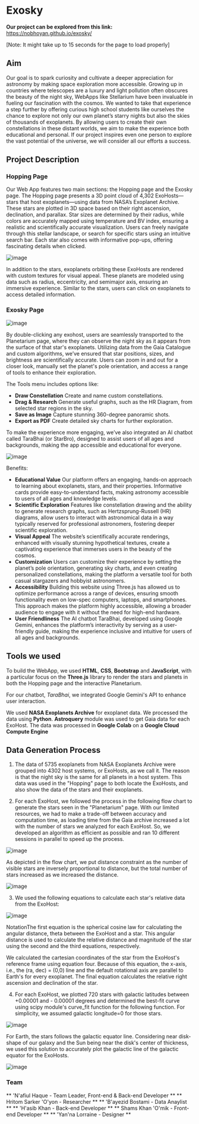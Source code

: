 # Exosky

**Our project can be explored from this link:** https://nobhoyan.github.io/exosky/

[Note: It might take up to 15 seconds for the page to load properly]

## Aim
Our goal is to spark curiosity and cultivate a deeper appreciation for astronomy by making space exploration more accessible. Growing up in countries where telescopes are a luxury and light pollution often obscures the beauty of the night sky, WebApps like Stellarium have been invaluable in fueling our fascination with the cosmos. We wanted to take that experience a step further by offering curious high school students like ourselves the chance to explore not only our own planet’s starry nights but also the skies of thousands of exoplanets. By allowing users to create their own constellations in these distant worlds, we aim to make the experience both educational and personal. If our project inspires even one person to explore the vast potential of the universe, we will consider all our efforts a success.

## Project Description
### Hopping Page
Our Web App features two main sections: the Hopping page and the Exosky page. The Hopping page presents a 3D point cloud of 4,302 ExoHosts—stars that host exoplanets—using data from NASA’s Exoplanet Archive. These stars are plotted in 3D space based on their right ascension, declination, and parallax. Star sizes are determined by their radius, while colors are accurately mapped using temperature and BV index, ensuring a realistic and scientifically accurate visualization. Users can freely navigate through this stellar landscape, or search for specific stars using an intuitive search bar. Each star also comes with informative pop-ups, offering fascinating details when clicked.

![image](https://github.com/user-attachments/assets/4bf6949d-c7b2-47e4-8dad-646bcb26e064)

In addition to the stars, exoplanets orbiting these ExoHosts are rendered with custom textures for visual appeal. These planets are modeled using data such as radius, eccentricity, and semimajor axis, ensuring an immersive experience. Similar to the stars, users can click on exoplanets to access detailed information.

### Exosky Page

![image](https://github.com/user-attachments/assets/a948dc1d-8ed4-4b80-b2f1-ed360bf01281)

By double-clicking any exohost, users are seamlessly transported to the Planetarium page, where they can observe the night sky as it appears from the surface of that star's exoplanets. Utilizing data from the Gaia Catalogue and custom algorithms, we’ve ensured that star positions, sizes, and brightness are scientifically accurate. Users can zoom in and out for a closer look, manually set the planet's pole orientation, and access a range of tools to enhance their exploration.

The Tools menu includes options like:
* **Draw Constellation** Create and name custom constellations.
* **Drag & Research** Generate useful graphs, such as the HR Diagram, from selected star regions in the sky.
* **Save as Image** Capture stunning 360-degree panoramic shots.
* **Export as PDF** Create detailed sky charts for further exploration.

To make the experience more engaging, we’ve also integrated an AI chatbot called TaraBhai (or StarBro), designed to assist users of all ages and backgrounds, making the app accessible and educational for everyone.

![image](https://github.com/user-attachments/assets/a9b617e5-94f4-4538-8b64-8d8f080c190a)

Benefits:
* **Educational Value**
  Our platform offers an engaging, hands-on approach to learning about exoplanets, stars, and their properties. Informative cards provide easy-to-understand facts, making astronomy accessible to users of all ages and knowledge levels.
* **Scientific Exploration**
  Features like constellation drawing and the ability to generate research graphs, such as Hertzsprung-Russell (HR) diagrams, allow users to interact with astronomical data in a way typically reserved for professional astronomers, fostering deeper scientific exploration.
* **Visual Appeal**
  The website’s scientifically accurate renderings, enhanced with visually stunning hypothetical textures, create a captivating experience that immerses users in the beauty of the cosmos.
* **Customization**
  Users can customize their experience by setting the planet’s pole orientation, generating sky charts, and even creating personalized constellations, making the platform a versatile tool for both casual stargazers and hobbyist astronomers.
* **Accessibility** 
  Building this website using Three.js has allowed us to optimize performance across a range of devices, ensuring smooth functionality even on low-spec computers, laptops, and smartphones. This approach makes the platform highly accessible, allowing a broader audience to engage with it without the need for high-end hardware.
* **User Friendliness**
  The AI chatbot TaraBhai, developed using Google Gemini, enhances the platform’s interactivity by serving as a user-friendly guide, making the experience inclusive and intuitive for users of all ages and backgrounds.


## Tools we used
To build the WebApp, we used **HTML**, **CSS**, **Bootstrap** and **JavaScript**, with a particular focus on the **Three.js** library to render the stars and planets in both the Hopping page and the interactive Planetarium. 

For our chatbot, *TaraBhai*, we integrated Google Gemini's API to enhance user interaction. 

We used **NASA Exoplanets Archive** for exoplanet data. We processed the data using **Python**. **Astroquery** module was used to get Gaia data for each ExoHost. The data was processed in **Google Colab** on a **Google Cloud Compute Engine**


## Data Generation Process
1. The data of 5735 exoplanets from NASA Exoplanets Archive were grouped into 4302 host systems, or ExoHosts, as we call it. The reason is that the night sky is the same for all planets in a host system. This data was used in the "Hopping" page to both locate the ExoHosts, and also show the data of the stars and their exoplanets. 

2. For each ExoHost, we followed the process in the following flow chart to generate the stars seen in the "Planetarium" page. With our limited resources, we had to make a trade-off between accuracy and computation time, as loading time from the Gaia archive increased a lot with the number of stars we analyzed for each ExoHost. So, we developed an algorithm as efficient as possible and ran 10 different sessions in parallel to speed up the process.

![image](https://github.com/user-attachments/assets/f343a2b3-5c09-4cbb-bf07-976d5e0db59f)

As depicted in the flow chart, we put distance constraint as the number of visible stars are inversely proportional to distance, but the total number of stars increased as we increased the distance. 

![image](https://github.com/user-attachments/assets/8fa5b7be-a24f-4475-8242-3a3c224bfc34)

3. We used the following equations to calculate each star's relative data from the ExoHost:

![image](https://github.com/user-attachments/assets/edc181e8-220e-4e2d-8e51-969747c14f25)

NotationThe first equation is the spherical cosine law for calculating the angular distance, theta between the ExoHost and a star. This angular distance is used to calculate the relative distance and magnitude of the star using the second and the third equations, respectively.

We calculated the cartesian coordinates of the star from the ExoHost's reference frame using equation four. Because of this equation, the x-axis, i.e., the (ra, dec) = (0,0) line and the default rotational axis are parallel to Earth's for every exoplanet. The final equation calculates the relative right ascension and declination of the star.

4. For each ExoHost, we plotted 720 stars with galactic latitudes between +0.00001 and - 0.00001 degrees and determined the best-fit curve using scipy module's curve_fit function for the following function. For simplicity, we assumed galactic longitude=0 for those stars. 

![image](https://github.com/user-attachments/assets/2fa96de9-0812-4d33-8bd3-f3f6973c01c4)

For Earth, the stars follows the galactic equator line. Considering near disk-shape of our galaxy and the Sun being near the disk's center of thickness, we used this solution to accurately plot the galactic line of the galactic equator for the ExoHosts.

![image](https://github.com/user-attachments/assets/2090a5db-7ce0-4c6c-b5fd-23074912ee42)
### Team
** 'N'afiul Haque - Team Leader, Front-end & Back-end Developer **
** Hritom Sarker 'O'yon - Researcher **
** 'B'ayezid Bostami - Data Anaylist **
** 'H'asib Khan - Back-end Developer **
** Shams Khan 'O'mik - Front-end Developer **
** 'Yan'na Lorraine - Designer **
